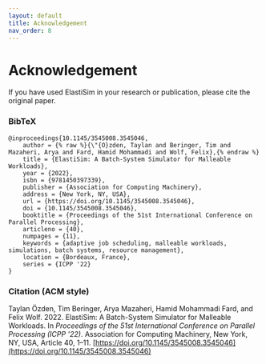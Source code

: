 ```yaml
---
layout: default
title: Acknowledgement
nav_order: 8
---
```


# Acknowledgement

If you have used ElastiSim in your research or publication, please cite the original paper.

### BibTeX

```
@inproceedings{10.1145/3545008.3545046,
    author = {% raw %}{\"{O}zden, Taylan and Beringer, Tim and Mazaheri, Arya and Fard, Hamid Mohammadi and Wolf, Felix},{% endraw %}
    title = {ElastiSim: A Batch-System Simulator for Malleable Workloads},
    year = {2022},
    isbn = {9781450397339},
    publisher = {Association for Computing Machinery},
    address = {New York, NY, USA},
    url = {https://doi.org/10.1145/3545008.3545046},
    doi = {10.1145/3545008.3545046},
    booktitle = {Proceedings of the 51st International Conference on Parallel Processing},
    articleno = {40},
    numpages = {11},
    keywords = {adaptive job scheduling, malleable workloads, simulations, batch systems, resource management},
    location = {Bordeaux, France},
    series = {ICPP '22}
}
```

### Citation (ACM style)

Taylan Özden, Tim Beringer, Arya Mazaheri, Hamid Mohammadi Fard, and Felix Wolf. 2022. ElastiSim: A Batch-System Simulator for Malleable Workloads. In *Proceedings of the 51st International Conference on Parallel Processing (ICPP '22)*. Association for Computing Machinery, New York, NY, USA, Article 40, 1–11. [https://doi.org/10.1145/3545008.3545046](https://doi.org/10.1145/3545008.3545046)
